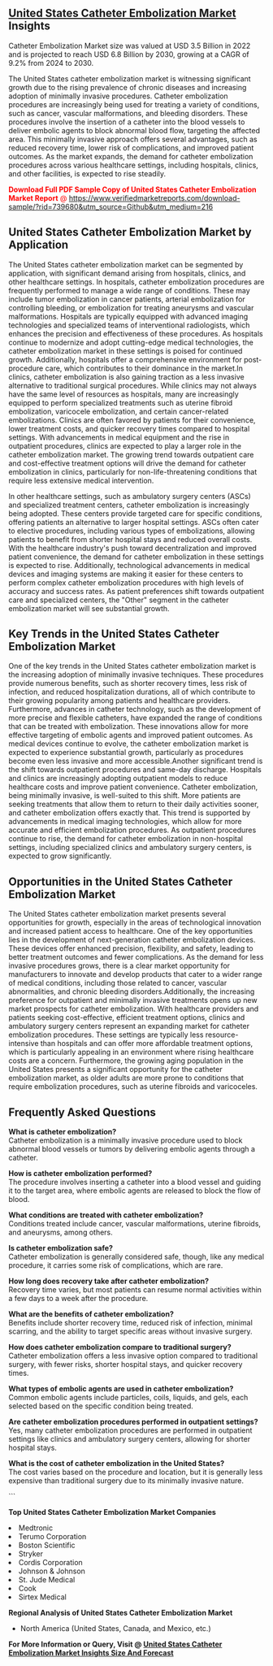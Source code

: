 <h2><a href="https://www.verifiedmarketreports.com/download-sample/?rid=739680&amp;utm_source=Github&amp;utm_medium=216" target="_blank">United States Catheter Embolization Market</a> Insights</h2><p>Catheter Embolization Market size was valued at USD 3.5 Billion in 2022 and is projected to reach USD 6.8 Billion by 2030, growing at a CAGR of 9.2% from 2024 to 2030.</p><p><p>The United States catheter embolization market is witnessing significant growth due to the rising prevalence of chronic diseases and increasing adoption of minimally invasive procedures. Catheter embolization procedures are increasingly being used for treating a variety of conditions, such as cancer, vascular malformations, and bleeding disorders. These procedures involve the insertion of a catheter into the blood vessels to deliver embolic agents to block abnormal blood flow, targeting the affected area. This minimally invasive approach offers several advantages, such as reduced recovery time, lower risk of complications, and improved patient outcomes. As the market expands, the demand for catheter embolization procedures across various healthcare settings, including hospitals, clinics, and other facilities, is expected to rise steadily. <p><span class=""><span style="color: #ff0000;"><strong>Download Full PDF Sample Copy of United States Catheter Embolization Market Report</strong> @ </span><a href="https://www.verifiedmarketreports.com/download-sample/?rid=739680&amp;utm_source=Github&amp;utm_medium=216" target="_blank">https://www.verifiedmarketreports.com/download-sample/?rid=739680&amp;utm_source=Github&amp;utm_medium=216</a></span></p></p><h2>United States Catheter Embolization Market by Application</h2><p>The United States catheter embolization market can be segmented by application, with significant demand arising from hospitals, clinics, and other healthcare settings. In hospitals, catheter embolization procedures are frequently performed to manage a wide range of conditions. These may include tumor embolization in cancer patients, arterial embolization for controlling bleeding, or embolization for treating aneurysms and vascular malformations. Hospitals are typically equipped with advanced imaging technologies and specialized teams of interventional radiologists, which enhances the precision and effectiveness of these procedures. As hospitals continue to modernize and adopt cutting-edge medical technologies, the catheter embolization market in these settings is poised for continued growth. Additionally, hospitals offer a comprehensive environment for post-procedure care, which contributes to their dominance in the market.In clinics, catheter embolization is also gaining traction as a less invasive alternative to traditional surgical procedures. While clinics may not always have the same level of resources as hospitals, many are increasingly equipped to perform specialized treatments such as uterine fibroid embolization, varicocele embolization, and certain cancer-related embolizations. Clinics are often favored by patients for their convenience, lower treatment costs, and quicker recovery times compared to hospital settings. With advancements in medical equipment and the rise in outpatient procedures, clinics are expected to play a larger role in the catheter embolization market. The growing trend towards outpatient care and cost-effective treatment options will drive the demand for catheter embolization in clinics, particularly for non-life-threatening conditions that require less extensive medical intervention.<p>In other healthcare settings, such as ambulatory surgery centers (ASCs) and specialized treatment centers, catheter embolization is increasingly being adopted. These centers provide targeted care for specific conditions, offering patients an alternative to larger hospital settings. ASCs often cater to elective procedures, including various types of embolizations, allowing patients to benefit from shorter hospital stays and reduced overall costs. With the healthcare industry's push toward decentralization and improved patient convenience, the demand for catheter embolization in these settings is expected to rise. Additionally, technological advancements in medical devices and imaging systems are making it easier for these centers to perform complex catheter embolization procedures with high levels of accuracy and success rates. As patient preferences shift towards outpatient care and specialized centers, the "Other" segment in the catheter embolization market will see substantial growth.<h2>Key Trends in the United States Catheter Embolization Market</h2><p>One of the key trends in the United States catheter embolization market is the increasing adoption of minimally invasive techniques. These procedures provide numerous benefits, such as shorter recovery times, less risk of infection, and reduced hospitalization durations, all of which contribute to their growing popularity among patients and healthcare providers. Furthermore, advances in catheter technology, such as the development of more precise and flexible catheters, have expanded the range of conditions that can be treated with embolization. These innovations allow for more effective targeting of embolic agents and improved patient outcomes. As medical devices continue to evolve, the catheter embolization market is expected to experience substantial growth, particularly as procedures become even less invasive and more accessible.Another significant trend is the shift towards outpatient procedures and same-day discharge. Hospitals and clinics are increasingly adopting outpatient models to reduce healthcare costs and improve patient convenience. Catheter embolization, being minimally invasive, is well-suited to this shift. More patients are seeking treatments that allow them to return to their daily activities sooner, and catheter embolization offers exactly that. This trend is supported by advancements in medical imaging technologies, which allow for more accurate and efficient embolization procedures. As outpatient procedures continue to rise, the demand for catheter embolization in non-hospital settings, including specialized clinics and ambulatory surgery centers, is expected to grow significantly.<h2>Opportunities in the United States Catheter Embolization Market</h2><p>The United States catheter embolization market presents several opportunities for growth, especially in the areas of technological innovation and increased patient access to healthcare. One of the key opportunities lies in the development of next-generation catheter embolization devices. These devices offer enhanced precision, flexibility, and safety, leading to better treatment outcomes and fewer complications. As the demand for less invasive procedures grows, there is a clear market opportunity for manufacturers to innovate and develop products that cater to a wider range of medical conditions, including those related to cancer, vascular abnormalities, and chronic bleeding disorders.Additionally, the increasing preference for outpatient and minimally invasive treatments opens up new market prospects for catheter embolization. With healthcare providers and patients seeking cost-effective, efficient treatment options, clinics and ambulatory surgery centers represent an expanding market for catheter embolization procedures. These settings are typically less resource-intensive than hospitals and can offer more affordable treatment options, which is particularly appealing in an environment where rising healthcare costs are a concern. Furthermore, the growing aging population in the United States presents a significant opportunity for the catheter embolization market, as older adults are more prone to conditions that require embolization procedures, such as uterine fibroids and varicoceles.<h2>Frequently Asked Questions</h2><p><strong>What is catheter embolization?</strong><br>Catheter embolization is a minimally invasive procedure used to block abnormal blood vessels or tumors by delivering embolic agents through a catheter.</p><p><strong>How is catheter embolization performed?</strong><br>The procedure involves inserting a catheter into a blood vessel and guiding it to the target area, where embolic agents are released to block the flow of blood.</p><p><strong>What conditions are treated with catheter embolization?</strong><br>Conditions treated include cancer, vascular malformations, uterine fibroids, and aneurysms, among others.</p><p><strong>Is catheter embolization safe?</strong><br>Catheter embolization is generally considered safe, though, like any medical procedure, it carries some risk of complications, which are rare.</p><p><strong>How long does recovery take after catheter embolization?</strong><br>Recovery time varies, but most patients can resume normal activities within a few days to a week after the procedure.</p><p><strong>What are the benefits of catheter embolization?</strong><br>Benefits include shorter recovery time, reduced risk of infection, minimal scarring, and the ability to target specific areas without invasive surgery.</p><p><strong>How does catheter embolization compare to traditional surgery?</strong><br>Catheter embolization offers a less invasive option compared to traditional surgery, with fewer risks, shorter hospital stays, and quicker recovery times.</p><p><strong>What types of embolic agents are used in catheter embolization?</strong><br>Common embolic agents include particles, coils, liquids, and gels, each selected based on the specific condition being treated.</p><p><strong>Are catheter embolization procedures performed in outpatient settings?</strong><br>Yes, many catheter embolization procedures are performed in outpatient settings like clinics and ambulatory surgery centers, allowing for shorter hospital stays.</p><p><strong>What is the cost of catheter embolization in the United States?</strong><br>The cost varies based on the procedure and location, but it is generally less expensive than traditional surgery due to its minimally invasive nature.</p>```</p><p><strong>Top United States Catheter Embolization Market Companies</strong></p><div data-test-id=""><p><li>Medtronic</li><li> Terumo Corporation</li><li> Boston Scientific</li><li> Stryker</li><li> Cordis Corporation</li><li> Johnson & Johnson</li><li> St. Jude Medical</li><li> Cook</li><li> Sirtex Medical</li></p><div><strong>Regional Analysis of&nbsp;United States Catheter Embolization Market</strong></div><ul><li dir="ltr"><p dir="ltr">North America&nbsp;(United States, Canada, and Mexico, etc.)</p></li></ul><p><strong>For More Information or Query, Visit @&nbsp;</strong><strong><a href="https://www.verifiedmarketreports.com/product/catheter-embolization-market/?utm_source=Github&amp;utm_medium=216" target="_blank">United States Catheter Embolization Market Insights Size And Forecast</a></strong></p></div>
